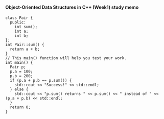 #### Object-Oriented Data Structures in C++ (Week1) study memo
```
class Pair {
  public:
    int sum();
    int a;
    int b;
};
int Pair::sum() {
  return a + b;
}
// This main() function will help you test your work.
int main() {
  Pair p;
  p.a = 100;
  p.b = 200;
  if (p.a + p.b == p.sum()) {
    std::cout << "Success!" << std::endl;
  } else {
    std::cout << "p.sum() returns " << p.sum() << " instead of " << (p.a + p.b) << std::endl;
  }
  return 0;
}
```
